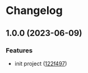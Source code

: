 # Changelog

## 1.0.0 (2023-06-09)


### Features

* init project ([122f497](https://github.com/TartanLeGrand/Laravel-Octane-Chart/commit/122f497141bc11eaffcb0e8d7ec479fd656684b5))
